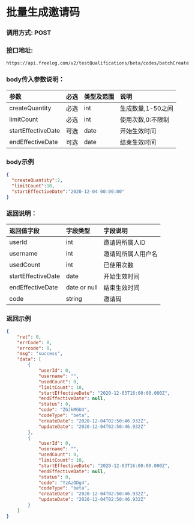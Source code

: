 # 批量生成邀请码

### 调用方式: POST

### 接口地址:

```
https://api.freelog.com/v2/testQualifications/beta/codes/batchCreate
```

### body传入参数说明：

| 参数 | 必选 | 类型及范围 | 说明 |
| :--- | :--- | :--- | :--- |
|createQuantity | 必选 | int |生成数量,1-50之间 |
|limitCount | 必选 | int | 使用次数,0:不限制 |
|startEffectiveDate | 可选 | date | 开始生效时间 |
|endEffectiveDate | 可选 | date | 结束生效时间 |

### body示例

```json
{
  "createQuantity":2,
  "limitCount":10,
  "startEffectiveDate":"2020-12-04 00:00:00"
}
```

### 返回说明：

| 返回值字段 | 字段类型 | 字段说明 |
| :--- | :--- | :--- |
| userId | int | 邀请码所属人ID |
| username | int | 邀请码所属人用户名 |
| usedCount | int | 已使用次数 |
| startEffectiveDate | date | 开始生效时间 |
| endEffectiveDate | date or null | 结束生效时间 |
| code | string | 邀请码 |


### 返回示例

```json
{
    "ret": 0,
    "errCode": 0,
    "errcode": 0,
    "msg": "success",
    "data": [
        {
            "userId": 0,
            "username": "",
            "usedCount": 0,
            "limitCount": 10,
            "startEffectiveDate": "2020-12-03T16:00:00.000Z",
            "endEffectiveDate": null,
            "status": 0,
            "code": "ZGJkMGU4",
            "codeType": "beta",
            "createDate": "2020-12-04T02:50:46.932Z",
            "updateDate": "2020-12-04T02:50:46.932Z"
        },
        {
            "userId": 0,
            "username": "",
            "usedCount": 0,
            "limitCount": 10,
            "startEffectiveDate": "2020-12-03T16:00:00.000Z",
            "endEffectiveDate": null,
            "status": 0,
            "code": "YzAzODg4",
            "codeType": "beta",
            "createDate": "2020-12-04T02:50:46.932Z",
            "updateDate": "2020-12-04T02:50:46.932Z"
        }
    ]
}
```

